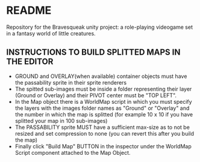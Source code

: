# README #

Repository for the Bravesqueak unity project: a role-playing videogame set in a fantasy world of little creatures.

## INSTRUCTIONS TO BUILD SPLITTED MAPS IN THE EDITOR
* GROUND and OVERLAY(when available) container objects must have the passability sprite in their sprite renderers
* The spitted sub-images must be inside a folder representing their layer (Ground or Overlay) and their PIVOT center must be "TOP LEFT".
* In the Map object there is a WorldMap script in which you must specify the layers with the images folder names as "Ground" or "Overlay" and the number in which the map is splitted (for example 10 x 10 if you have splitted your map in 100 sub-images)
* The PASSABILITY sprite MUST have a sufficient max-size as to not be resized and set compression to none (you can revert this after you build the map)
* Finally click "Build Map" BUTTON in the inspector under the WorldMap Script component attached to the Map Object.

